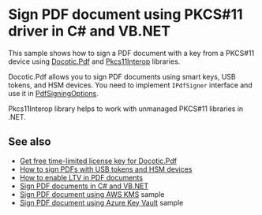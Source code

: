 # Sign PDF document using PKCS#11 driver in C# and VB.NET
This sample shows how to sign a PDF document with a key from a PKCS#11 device using
[Docotic.Pdf](https://bitmiracle.com/pdf-library/) and [Pkcs11Interop](https://pkcs11interop.net/) libraries.

Docotic.Pdf allows you to sign PDF documents using smart keys, USB tokens, and HSM devices.
You need to implement `IPdfSigner` interface and use it in [PdfSigningOptions](https://api.docotic.com/pdfsigningoptions).

Pkcs11Interop library helps to work with unmanaged PKCS#11 libraries in .NET.

## See also
* [Get free time-limited license key for Docotic.Pdf](https://bitmiracle.com/pdf-library/download)
* [How to sign PDFs with USB tokens and HSM devices](https://bitmiracle.com/pdf-library/signatures/external-signing)
* [How to enable LTV in PDF documents](https://bitmiracle.com/pdf-library/signatures/ltv)
* [Sign PDF documents in C# and VB.NET](https://bitmiracle.com/pdf-library/signatures/sign)
* [Sign PDF document using AWS KMS](/Samples/Digital%20signatures/SignWithAwsKms) sample
* [Sign PDF document using Azure Key Vault](/Samples/Digital%20signatures/SignWithAzureKeyVault) sample